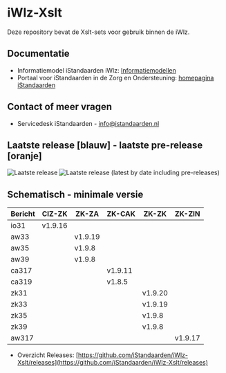 # iWlz-Xslt

Deze repository bevat de Xslt-sets voor gebruik binnen de iWlz.

## Documentatie

* Informatiemodel iStandaarden iWlz: [Informatiemodellen](https://informatiemodellen.istandaarden.nl)
* Portaal voor iStandaarden in de Zorg en Ondersteuning: [homepagina iStandaarden](https://www.istandaarden.nl)

## Contact of meer vragen

* Servicedesk iStandaarden - [info@istandaarden.nl](mailto:info@istandaarden.nl)

## Laatste release [blauw] - laatste pre-release [oranje]

 ![Laatste release](https://img.shields.io/github/v/release/iStandaarden/iWlz-Xslt?style=flat-square)
 ![Laatste release (latest by date including pre-releases)](https://img.shields.io/github/v/release/iStandaarden/iWlz-Xslt?include_prereleases&style=flat-square)

## Schematisch - minimale versie

Bericht | CIZ-ZK | ZK-ZA | ZK-CAK | ZK-ZK | ZK-ZIN
-------|---------|-------|-------|------|------
io31  | v1.9.16 ||||
aw33  || v1.9.19 |||
aw35  || v1.9.8 |||
aw39  || v1.9.8 |||
ca317 ||| v1.9.11 ||
ca319 ||| v1.8.5 ||
zk31  |||| v1.9.20 |
zk33  |||| v1.9.19 |
zk35  |||| v1.9.8 |
zk39  |||| v1.9.8 |
aw317 ||||| v1.9.17

* Overzicht Releases: [https://github.com/iStandaarden/iWlz-Xslt/releases](https://github.com/iStandaarden/iWlz-Xslt/releases)
